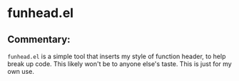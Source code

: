 # funhead.el

## Commentary:

`funhead.el` is a simple tool that inserts my style of function header, to
help break up code. This likely won't be to anyone else's taste. This is
just for my own use.

[//]: # (README.md ends here)

